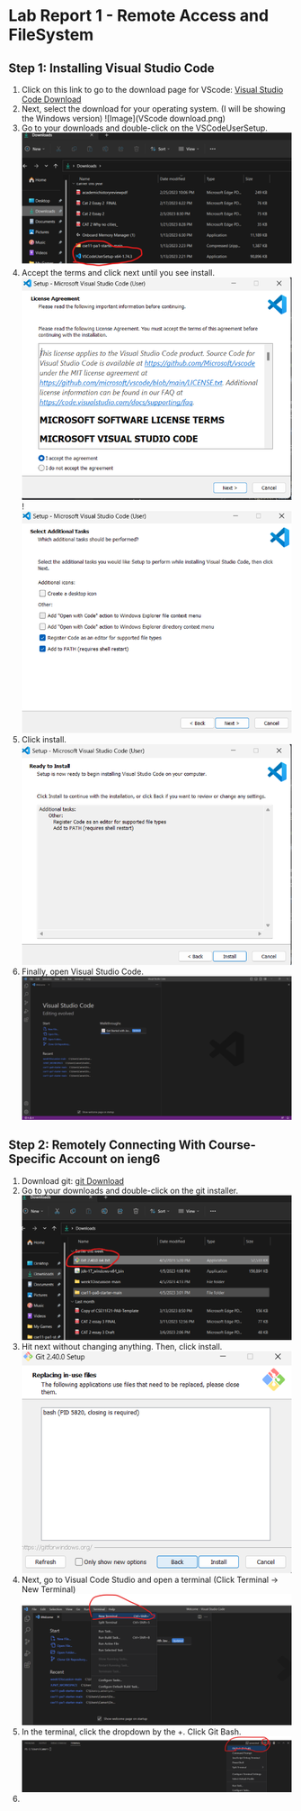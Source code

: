 # Lab Report 1 - Remote Access and FileSystem

## Step 1: Installing Visual Studio Code

1. Click on this link to go to the download page for VScode: [Visual Studio Code Download](https://code.visualstudio.com/Download)
2. Next, select the download for your operating system. (I will be showing the Windows version) 
![Image](VScode download.png)
3. Go to your downloads and double-click on the VSCodeUserSetup. 
![Image](installer.png)
4. Accept the terms and click next until you see install. 
![Image](terms.png)!![Image](next.png)
5. Click install.                     
![Image](install.png)
6. Finally, open Visual Studio Code. 
![Image](VScode.png)

## Step 2: Remotely Connecting With Course-Specific Account on ieng6

1. Download git: [git Download](https://github.com/git-for-windows/git/releases/download/v2.40.0.windows.1/Git-2.40.0-64-bit.exe)
2. Go to your downloads and double-click on the git installer. 
![Image](gitInstaller.png)
3. Hit next without changing anything. Then, click install. 
![Image](gitinstall.png)
4. Next, go to Visual Code Studio and open a terminal (Click Terminal -> New Terminal)
![Image](terminal.png)
5. In the terminal, click the dropdown by the +. Click Git Bash.
![Image](gitBash.png)
6. 

